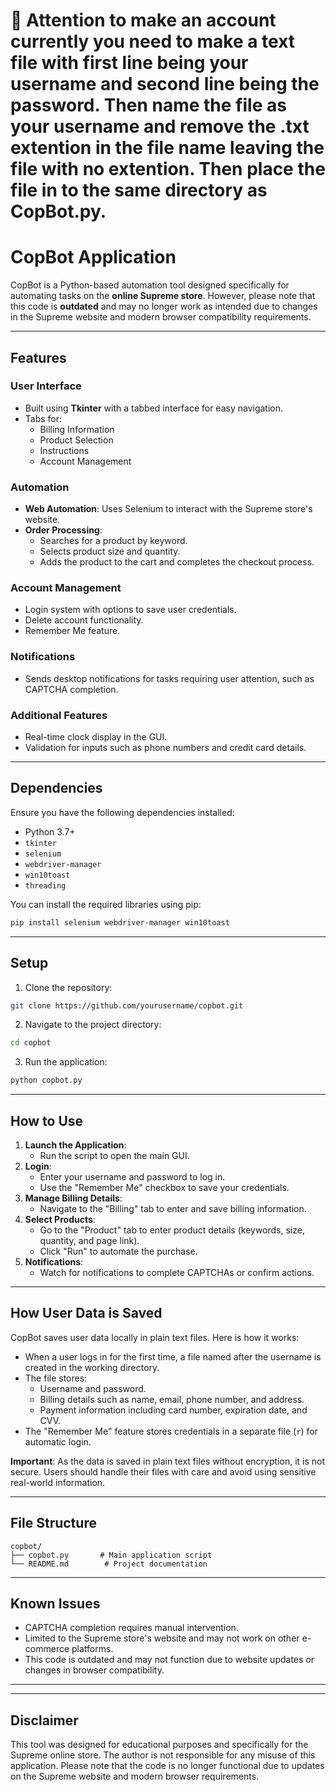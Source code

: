 # 🚨 Attention to make an account currently you need to make a text file with first line being your username and second line being the password. Then name the file as your username and remove the .txt extention in the file name leaving the file with no extention. Then place the file in to the same directory as CopBot.py.


# CopBot Application

CopBot is a Python-based automation tool designed specifically for automating tasks on the **online Supreme store**. However, please note that this code is **outdated** and may no longer work as intended due to changes in the Supreme website and modern browser compatibility requirements.

---

## Features

### User Interface

- Built using **Tkinter** with a tabbed interface for easy navigation.
- Tabs for:
  - Billing Information
  - Product Selection
  - Instructions
  - Account Management

### Automation

- **Web Automation**: Uses Selenium to interact with the Supreme store's website.
- **Order Processing**:
  - Searches for a product by keyword.
  - Selects product size and quantity.
  - Adds the product to the cart and completes the checkout process.

### Account Management

- Login system with options to save user credentials.
- Delete account functionality.
- Remember Me feature.

### Notifications

- Sends desktop notifications for tasks requiring user attention, such as CAPTCHA completion.

### Additional Features

- Real-time clock display in the GUI.
- Validation for inputs such as phone numbers and credit card details.

---

## Dependencies

Ensure you have the following dependencies installed:

- Python 3.7+
- `tkinter`
- `selenium`
- `webdriver-manager`
- `win10toast`
- `threading`

You can install the required libraries using pip:

```bash
pip install selenium webdriver-manager win10toast
```

---

## Setup

1. Clone the repository:

```bash
git clone https://github.com/yourusername/copbot.git
```

2. Navigate to the project directory:

```bash
cd copbot
```

3. Run the application:

```bash
python copbot.py
```

---

## How to Use

1. **Launch the Application**:
   - Run the script to open the main GUI.
2. **Login**:
   - Enter your username and password to log in.
   - Use the "Remember Me" checkbox to save your credentials.
3. **Manage Billing Details**:
   - Navigate to the "Billing" tab to enter and save billing information.
4. **Select Products**:
   - Go to the "Product" tab to enter product details (keywords, size, quantity, and page link).
   - Click "Run" to automate the purchase.
5. **Notifications**:
   - Watch for notifications to complete CAPTCHAs or confirm actions.

---

## How User Data is Saved

CopBot saves user data locally in plain text files. Here is how it works:

- When a user logs in for the first time, a file named after the username is created in the working directory.
- The file stores:
  - Username and password.
  - Billing details such as name, email, phone number, and address.
  - Payment information including card number, expiration date, and CVV.
- The "Remember Me" feature stores credentials in a separate file (`r`) for automatic login.

**Important**: As the data is saved in plain text files without encryption, it is not secure. Users should handle their files with care and avoid using sensitive real-world information.

---

## File Structure

```plaintext
copbot/
├── copbot.py       # Main application script
└── README.md        # Project documentation
```

---

## Known Issues

- CAPTCHA completion requires manual intervention.
- Limited to the Supreme store's website and may not work on other e-commerce platforms.
- This code is outdated and may not function due to website updates or changes in browser compatibility.

---

---

## Disclaimer

This tool was designed for educational purposes and specifically for the Supreme online store. The author is not responsible for any misuse of this application. Please note that the code is no longer functional due to updates on the Supreme website and modern browser requirements.

